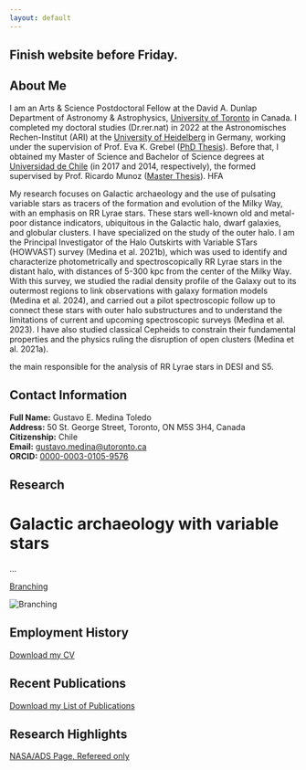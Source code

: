 ```yaml
---
layout: default
---
```


<!-- This is a comment in a Markdown file. -->

<!--Add: 
- contact
- employment history
- research highlights
- recent publications
 -->

## Finish website before Friday.

## About Me
I am an Arts & Science Postdoctoral Fellow at the David A. Dunlap Department of Astronomy & Astrophysics, [University of Toronto](https://www.astro.utoronto.ca/people/post-docs/name/gustavo-medina/) in Canada. I completed my doctoral studies (Dr.rer.nat) in 2022 at the Astronomisches Rechen-Institut (ARI) at the [University of Heidelberg](https://www.imprs-hd.mpg.de/5699/Alumni) in Germany, working under the supervision of Prof. Eva K. Grebel ([PhD Thesis](https://www.imprs-hd.mpg.de/480995/thesis_Medina2.pdf)). Before that, I obtained my Master of Science and Bachelor of Science degrees at [Universidad de Chile](http://www.das.uchile.cl/das_int_alumnosM_ex.html) (in 2017 and 2014, respectively), the formed supervised by Prof. Ricardo Munoz ([Master Thesis](https://repositorio.uchile.cl/handle/2250/149094)).
HFA

My research focuses on Galactic archaeology and the use of pulsating variable stars as tracers of the formation and evolution of the Milky Way, with an emphasis on RR Lyrae stars. These stars well-known old and metal-poor distance indicators, ubiquitous in the Galactic halo, dwarf galaxies, and globular clusters. I have specialized on the study of the outer halo. I am the Principal Investigator of the Halo Outskirts with Variable STars (HOWVAST) survey (Medina et al. 2021b), which was used to identify and characterize photometrically and spectroscopically RR Lyrae stars in the distant halo, with distances of 5-300 kpc from the center of the Milky Way. With this survey, we studied the radial density profile of the Galaxy out to its outermost regions to link observations with galaxy formation models (Medina et al. 2024), and carried out a pilot spectroscopic follow up to connect these stars with outer halo substructures and to understand the limitations of current and upcoming spectroscopic surveys (Medina et al. 2023). I have also studied classical Cepheids to constrain their fundamental properties and the physics ruling the disruption of open clusters (Medina et al. 2021a).

the main responsible for the analysis of RR Lyrae stars in DESI and S5.



## Contact Information

**Full Name:** Gustavo E. Medina Toledo  
**Address:** 50 St. George Street, Toronto, ON M5S 3H4, Canada  
**Citizenship:** Chile  
**Email:** [gustavo.medina@utoronto.ca](mailto:gustavo.medina@utoronto.ca)  
**ORCID:** [0000-0003-0105-9576](https://orcid.org/0000-0003-0105-9576)

## Research

# Galactic archaeology with variable stars
...

[Branching](https://github.com/gmedinat/gmedinat.github.io/blob/master/Figures/galacticMap2_dark_bg_transp.png)


![Branching](https://github.com/gmedinat/gmedinat.github.io/blob/master/Figures/galacticMap2_dark_bg_transp.png)


## Employment History

[Download my CV](https://github.com/gmedinat/gmedinat.github.io/blob/2e22dbc00e66a6366304da0e16ec0f1f449b8480/CV_GMT_20241005.pdf)

<!-- ## Job Title 1
**Employer:** [Employer Name]  
**Location:** [City, Country]  
**Dates:** [Start Date] - [End Date]  

**Roles:**
- [Role 1]
- [Role 2]
- [Role 3]

**Personnel Worked With:**
- [Colleague/Team Member 1]
- [Colleague/Team Member 2]
- [Colleague/Team Member 3]

**Description:**
[Write a brief description of the work completed, key responsibilities, projects involved, and any notable achievements. Be specific about contributions and skills utilized.]

---

## Job Title 2
**Employer:** [Employer Name]  
**Location:** [City, Country]  
**Dates:** [Start Date] - [End Date]  

**Roles:**
- [Role 1]
- [Role 2]
- [Role 3]

**Personnel Worked With:**
- [Colleague/Team Member 1]
- [Colleague/Team Member 2]
- [Colleague/Team Member 3]

**Description:**
[Write a brief description of the work completed, key responsibilities, projects involved, and any notable achievements. Be specific about contributions and skills utilized.]

--- -->


## Recent Publications

[Download my List of Publications](https://github.com/gmedinat/gmedinat.github.io/blob/94cc80feec013bbc4358ab5a4196f4a169079500/Publications_GMT_20241005.pdf)

<!-- ## Publication Title 1
**Authors:** [Author 1], [Author 2], [Gustavo Enrique Medina Toledo], [Other Authors]  
**Publication Date:** [Date]  
**Journal/Conference:** [Journal/Conference Name]  
**DOI/Link:** [DOI or Link to Publication]

**Description:**
[Write a brief description or abstract of the publication, focusing on the main findings, contributions to the field, and significance of the work.]

---

## Publication Title 2
**Authors:** [Author 1], [Author 2], [Gustavo Enrique Medina Toledo], [Other Authors]  
**Publication Date:** [Date]  
**Journal/Conference:** [Journal/Conference Name]  
**DOI/Link:** [DOI or Link to Publication]

**Description:**
[Write a brief description or abstract of the publication, focusing on the main findings, contributions to the field, and significance of the work.]

--- -->



## Research Highlights

[NASA/ADS Page, Refereed only](https://ui.adsabs.harvard.edu/public-libraries/Wfv16gZaRPuwbDI3G4b6wA)

<!-- ## Research Highlight Title 1
**Description:**
[Write a brief description of the research highlight, including the context and importance of the work.]

**Key Findings:**
- [Finding 1]
- [Finding 2]
- [Finding 3]

**Relevant Links/Publications:**
- [Link to publication or related resource]
- [Link to additional resource]

---

## Research Highlight Title 2
**Description:**
[Write a brief description of the research highlight, including the context and importance of the work.]

**Key Findings:**
- [Finding 1]
- [Finding 2]
- [Finding 3]

**Relevant Links/Publications:**
- [Link to publication or related resource]
- [Link to additional resource]

--- -->


